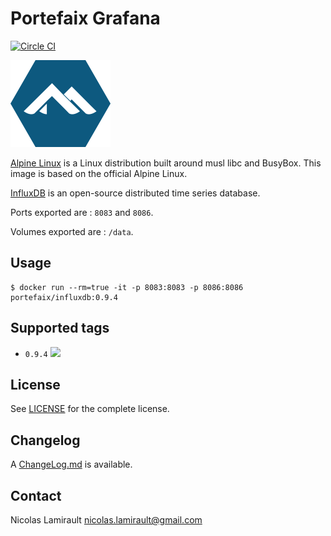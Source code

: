 # Portefaix Grafana

[![Circle CI](https://circleci.com/gh/portefaix/docker-influxdb.svg?style=svg)](https://circleci.com/gh/portefaix/docker-influxdb)

![logo](https://raw.githubusercontent.com/1science/docker-alpine/latest/logo.png)

[Alpine Linux][] is a Linux distribution built around musl libc and BusyBox.
This image is based on the official Alpine Linux.

[InfluxDB][] is an open-source distributed time series database.

Ports exported are : `8083` and `8086`.

Volumes exported are : `/data`.

## Usage

    $ docker run --rm=true -it -p 8083:8083 -p 8086:8086 portefaix/influxdb:0.9.4

## Supported tags

- `0.9.4` [![](https://badge.imagelayers.io/portefaix/influxdb:0.9.4.svg)](https://imagelayers.io/?images=portefaix/influxdb:0.9.4 'imagelayers.io')

## License

See [LICENSE](LICENSE) for the complete license.


## Changelog

A [ChangeLog.md](ChangeLog.md) is available.


## Contact

Nicolas Lamirault <nicolas.lamirault@gmail.com>


[Alpine Linux]: http://www.alpinelinux.org

[InfluxDB]: http://influxdb.com
